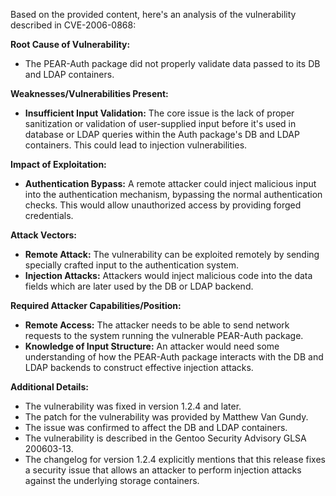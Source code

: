 Based on the provided content, here's an analysis of the vulnerability described in CVE-2006-0868:

**Root Cause of Vulnerability:**
- The PEAR-Auth package did not properly validate data passed to its DB and LDAP containers.

**Weaknesses/Vulnerabilities Present:**
- **Insufficient Input Validation:** The core issue is the lack of proper sanitization or validation of user-supplied input before it's used in database or LDAP queries within the Auth package's DB and LDAP containers. This could lead to injection vulnerabilities.

**Impact of Exploitation:**
- **Authentication Bypass:** A remote attacker could inject malicious input into the authentication mechanism, bypassing the normal authentication checks. This would allow unauthorized access by providing forged credentials.

**Attack Vectors:**
- **Remote Attack:** The vulnerability can be exploited remotely by sending specially crafted input to the authentication system.
- **Injection Attacks:** Attackers would inject malicious code into the data fields which are later used by the DB or LDAP backend.

**Required Attacker Capabilities/Position:**
- **Remote Access:** The attacker needs to be able to send network requests to the system running the vulnerable PEAR-Auth package.
- **Knowledge of Input Structure:** An attacker would need some understanding of how the PEAR-Auth package interacts with the DB and LDAP backends to construct effective injection attacks.

**Additional Details:**
- The vulnerability was fixed in version 1.2.4 and later.
- The patch for the vulnerability was provided by Matthew Van Gundy.
- The issue was confirmed to affect the DB and LDAP containers.
- The vulnerability is described in the Gentoo Security Advisory GLSA 200603-13.
- The changelog for version 1.2.4 explicitly mentions that this release fixes a security issue that allows an attacker to perform injection attacks against the underlying storage containers.